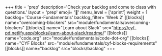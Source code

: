 +++
title = 'prep'
description='Check your backlog and come to class with questions.'
layout = 'prep'
emoji= '📝'
menu_level = ['sprint']
weight = 1
backlog= 'Course-Fundamentals'
backlog_filter= 'Week 2'
[[blocks]]
name="overcoming-blockers"
src="module/fundamentals/overcoming-blockers"
[[blocks]]
name="Learn about Slack"
src="https://cyf-pd.netlify.app/blocks/learn-about-slack/readme/"
[[blocks]]
name="code.org"
src="module/fundamentals/code-dot-org"
[[blocks]]
name="CYF Blocks"
src="module/fundamentals/cyf-blocks-requirements"
[[blocks]]
name="backlog"
src="blocks/backlog"
+++
